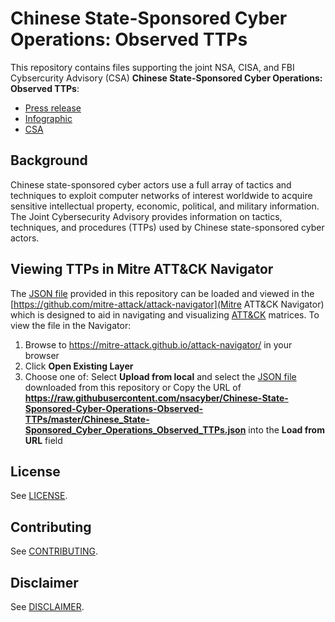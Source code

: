 # Chinese State-Sponsored Cyber Operations: Observed TTPs

This repository contains files supporting the joint NSA, CISA, and FBI Cybsercurity Advisory (CSA) **Chinese State-Sponsored Cyber Operations: Observed TTPs**:

* [Press release](https://www.nsa.gov/News-Features/Feature-Stories/Article-View/Article/tbd)
* [Infographic](https://media.defense.gov/tbd)
* [CSA](https://media.defense.gov/tbd)

## Background

Chinese state-sponsored cyber actors use a full array of tactics and techniques to exploit computer networks of interest worldwide to acquire sensitive intellectual property, economic, political, and military information. The Joint Cybersecurity Advisory provides information on tactics, techniques, and procedures (TTPs) used by Chinese state-sponsored cyber actors.

## Viewing TTPs in Mitre ATT&CK Navigator

The [JSON file](./Chinese_State-Sponsored_Cyber_Operations_Observed_TTPs.json) provided in this repository can be loaded and viewed in the [https://github.com/mitre-attack/attack-navigator](Mitre ATT&CK Navigator) which is designed to aid in navigating and visualizing [ATT&CK](https://attack.mitre.org) matrices. To view the file in the Navigator:

1. Browse to https://mitre-attack.github.io/attack-navigator/ in your browser
2. Click **Open Existing Layer**
3. Choose one of:
    Select **Upload from local** and select the [JSON file](./Chinese_State-Sponsored_Cyber_Operations_Observed_TTPs.json) downloaded from this repository
    or 
    Copy the URL of **https://raw.githubusercontent.com/nsacyber/Chinese-State-Sponsored-Cyber-Operations-Observed-TTPs/master/Chinese_State-Sponsored_Cyber_Operations_Observed_TTPs.json** into the **Load from URL** field

## License

See [LICENSE](./LICENSE.md).

## Contributing

See [CONTRIBUTING](./CONTRIBUTING.md).

## Disclaimer

See [DISCLAIMER](./DISCLAIMER.md).

